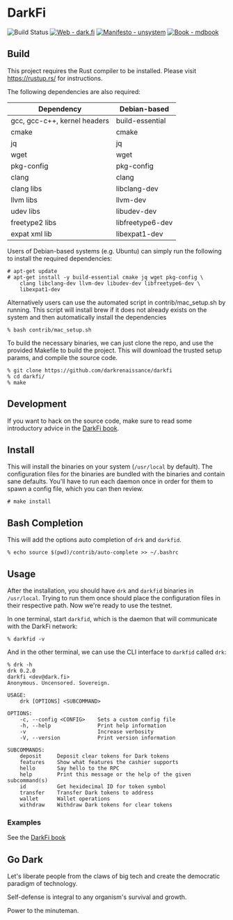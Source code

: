 # DarkFi

![Build Status](https://img.shields.io/github/workflow/status/darkrenaissance/darkfi/CI%20Checks?style=flat-square)
[![Web - dark.fi](https://img.shields.io/badge/Web-dark.fi-white?logo=firefox&logoColor=white&style=flat-square)](https://dark.fi)
[![Manifesto - unsystem](https://img.shields.io/badge/Manifesto-unsystem-informational?logo=minutemailer&logoColor=white&style=flat-square)](https://lists.dyne.org/lurker/message/20211021.123016.3dccaf0c.en.html)
[![Book - mdbook](https://img.shields.io/badge/Book-mdbook-orange?logo=gitbook&logoColor=white&style=flat-square)](https://darkrenaissance.github.io/darkfi)


## Build

This project requires the Rust compiler to be installed. 
Please visit https://rustup.rs/ for instructions.

The following dependencies are also required:

|          Dependency          |   Debian-based   |   
|------------------------------|------------------|
| gcc, gcc-c++, kernel headers | build-essential  | 
| cmake                        | cmake            |
| jq                           | jq               |
| wget                         | wget             | 
| pkg-config                   | pkg-config       | 
| clang                        | clang            | 
| clang libs                   | libclang-dev     | 
| llvm libs                    | llvm-dev         | 
| udev libs                    | libudev-dev      |
| freetype2 libs               | libfreetype6-dev |
| expat xml lib                | libexpat1-dev    |

Users of Debian-based systems (e.g. Ubuntu) can simply run the following 
to install the required dependencies:

```shell
# apt-get update
# apt-get install -y build-essential cmake jq wget pkg-config \
    clang libclang-dev llvm-dev libudev-dev libfreetype6-dev \
    libexpat1-dev
```

Alternatively users can use the automated script in contrib/mac_setup.sh by running. This script will install brew if it does not already exists on the system and then automatically install the dependencies
```shell
% bash contrib/mac_setup.sh
```

To build the necessary binaries, we can just clone the repo, and use the 
provided Makefile to build the project. This will download the trusted 
setup params, and compile the source code.

```shell
% git clone https://github.com/darkrenaissance/darkfi
% cd darkfi/
% make
```

## Development

If you want to hack on the source code, make sure to read some
introductory advice in the
[DarkFi book](https://darkrenaissance.github.io/darkfi/development.html).


## Install

This will install the binaries on your system (`/usr/local` by
default). The configuration files for the binaries are bundled with the
binaries and contain sane defaults. You'll have to run each daemon once
in order for them to spawn a config file, which you can then review.

```shell
# make install
```

## Bash Completion
This will add the options auto completion of `drk` and `darkfid`.
```shell
% echo source $(pwd)/contrib/auto-complete >> ~/.bashrc
```

## Usage

After the installation, you should have `drk` and `darkfid` binaries in
`/usr/local`. Trying to run them once should place the configuration
files in their respective path. Now we're ready to use the testnet.

In one terminal, start `darkfid`, which is the daemon that will
communicate with the DarkFi network:

```shell
% darkfid -v
```

And in the other terminal, we can use the CLI interface to `darkfid`
called `drk`:

```
% drk -h
drk 0.2.0
darkfi <dev@dark.fi>
Anonymous. Uncensored. Sovereign.

USAGE:
    drk [OPTIONS] <SUBCOMMAND>

OPTIONS:
    -c, --config <CONFIG>    Sets a custom config file
    -h, --help               Print help information
    -v                       Increase verbosity
    -V, --version            Print version information

SUBCOMMANDS:
    deposit     Deposit clear tokens for Dark tokens
    features    Show what features the cashier supports
    hello       Say hello to the RPC
    help        Print this message or the help of the given subcommand(s)
    id          Get hexidecimal ID for token symbol
    transfer    Transfer Dark tokens to address
    wallet      Wallet operations
    withdraw    Withdraw Dark tokens for clear tokens
```

### Examples

See the [DarkFi book](https://darkrenaissance.github.io/darkfi)

## Go Dark

Let's liberate people from the claws of big tech and create the
democratic paradigm of technology.

Self-defense is integral to any organism's survival and growth.

Power to the minuteman.
